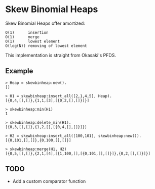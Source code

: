 Skew Binomial Heaps
==

Skew Binomial Heaps offer amortized:

    O(1)      insertion
    O(1)      merge
    O(1)      lowest element
    O(log(N)) removing of lowest element

This implementation is straight from Okasaki's PFDS.

Example
--

    > Heap = skewbinheap:new().
    []

    > H1 = skewbinheap:insert_all([2,1,4,5], Heap).
    [{0,4,[],[]},{1,1,[3],[{0,2,[],[]}]}]

    > skewbinheap:min(H1)
    1

    > skewbinheap:delete_min(H1).                             
    [{0,3,[],[]},{1,2,[],[{0,4,[],[]}]}]

    > H2 = skewbinheap:insert_all([100,101], skewbinheap:new()).
    [{0,101,[],[]},{0,100,[],[]}]

    > skewbinheap:merge(H1, H2)
    [{0,5,[],[]},{2,1,[4],[{1,100,[],[{0,101,[],[]}]},{0,2,[],[]}]}]
TODO
--
  
  - Add a custom comparator function
